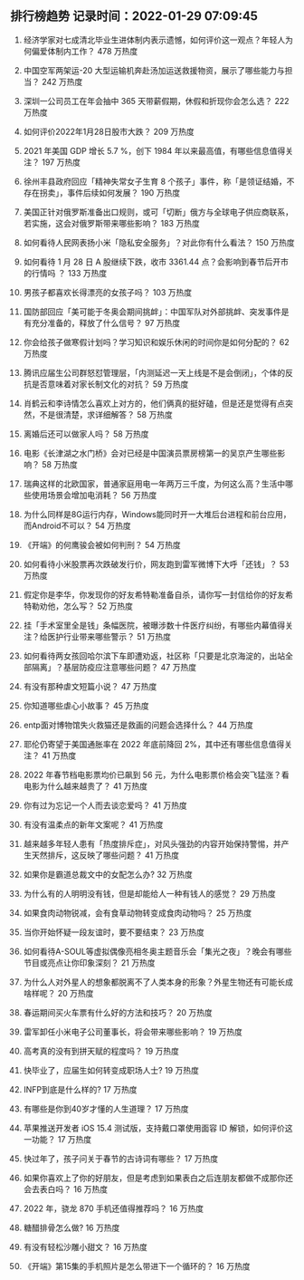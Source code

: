 
## 排行榜趋势 记录时间：2022-01-29 07:09:45
  
  1. 经济学家对七成清北毕业生进体制内表示遗憾，如何评价这一观点？年轻人为何偏爱体制内工作？ 478 万热度
    
  2. 中国空军两架运-20 大型运输机奔赴汤加运送救援物资，展示了哪些能力与担当？ 242 万热度
    
  3. 深圳一公司员工在年会抽中 365 天带薪假期，休假和折现你会怎么选？ 222 万热度
    
  4. 如何评价2022年1月28日股市大跌？ 209 万热度
    
  5. 2021 年美国 GDP 增长 5.7 %，创下 1984 年以来最高值，有哪些信息值得关注？ 197 万热度
    
  6. 徐州丰县政府回应「精神失常女子生育 8 个孩子」事件，称「是领证结婚，不存在拐卖」，事件后续如何发展？ 190 万热度
    
  7. 美国正针对俄罗斯准备出口规则，或可「切断」俄方与全球电子供应商联系，若实施，这会对俄罗斯带来哪些影响？ 183 万热度
    
  8. 如何看待人民网表扬小米「隐私安全服务」？对此你有什么看法？ 150 万热度
    
  9. 如何看待 1 月 28 日 A 股继续下跌，收市 3361.44 点？会影响到春节后开市的行情吗 ？ 133 万热度
    
  10. 男孩子都喜欢长得漂亮的女孩子吗？ 103 万热度
    
  11. 国防部回应「美可能于冬奥会期间挑衅」：中国军队对外部挑衅、突发事件是有充分准备的，释放了什么信号？ 97 万热度
    
  12. 你会给孩子做寒假计划吗？学习知识和娱乐休闲的时间你是如何分配的？ 62 万热度
    
  13. 腾讯应届生公司群怒怼管理层，「内测延迟一天上线是不是会倒闭」，个体的反抗是否意味着对家长制文化的对抗？ 59 万热度
    
  14. 肖鹤云和李诗情怎么喜欢上对方的，他们俩真的挺好磕，但是还是觉得有点突然，不是很清楚，求详细解答？ 58 万热度
    
  15. 离婚后还可以做家人吗？ 58 万热度
    
  16. 电影《长津湖之水门桥》会对已经是中国演员票房榜第一的吴京产生哪些影响？ 58 万热度
    
  17. 瑞典这样的北欧国家，普通家庭用电一年两万三千度，为何这么高？生活中哪些使用场景会增加电消耗？ 56 万热度
    
  18. 为什么同样是8G运行内存，Windows能同时开一大堆后台进程和前台应用，而Android不可以？ 54 万热度
    
  19. 《开端》的何鹰骏会被如何判刑？ 54 万热度
    
  20. 如何看待小米股票再次跌破发行价，网友跑到雷军微博下大呼「还钱」？ 53 万热度
    
  21. 假定你是李华，你发现你的好友希特勒准备自杀，请你写一封信给你的好友希特勒劝他，怎么写？ 52 万热度
    
  22. 挂「手术室里全是钱」条幅医院，被曝涉数十件医疗纠纷，有哪些内幕值得关注？给医护行业带来哪些警示？ 51 万热度
    
  23. 如何看待两女孩回哈尔滨下车即遭劝返，社区称「只要是北京海淀的，出站全部隔离」？基层防疫应注意哪些问题？ 47 万热度
    
  24. 有没有那种虐文短篇小说？ 47 万热度
    
  25. 你知道哪些虐心小故事？ 45 万热度
    
  26. entp面对博物馆失火救猫还是救画的问题会选择什么？ 44 万热度
    
  27. 耶伦仍寄望于美国通胀率在 2022 年底前降回 2%，其中还有哪些信息值得关注？ 41 万热度
    
  28. 2022 年春节档电影票均价已飙到 56 元，为什么电影票价格会突飞猛涨？看电影为什么越来越贵了？ 41 万热度
    
  29. 你有过为忘记一个人而去谈恋爱吗？ 41 万热度
    
  30. 有没有温柔点的新年文案呢？ 41 万热度
    
  31. 越来越多年轻人患有「热度排斥症」，对风头强劲的内容开始保持警惕，并产生天然排斥，这反映了哪些问题？ 41 万热度
    
  32. 如果你是霸道总裁文中的女配怎么办? 32 万热度
    
  33. 为什么有的人明明没有钱，但是却能给人一种有钱人的感觉？ 29 万热度
    
  34. 如果食肉动物锐减，会有食草动物转变成食肉动物吗？ 25 万热度
    
  35. 当你开始怀疑一段友谊时，要不要结束？ 23 万热度
    
  36. 如何看待A-SOUL等虚拟偶像亮相冬奥主题音乐会「集光之夜」？晚会有哪些节目或亮点让你印象深刻？ 21 万热度
    
  37. 为什么人对外星人的想象都脱离不了人类本身的形象？外星生物还有可能长成啥样呢？ 20 万热度
    
  38. 春运期间买火车票有什么好的方法和技巧？ 20 万热度
    
  39. 雷军卸任小米电子公司董事长，将会带来哪些影响？ 19 万热度
    
  40. 高考真的没有到拼天赋的程度吗？ 19 万热度
    
  41. 快毕业了，应届生如何转变成职场人士? 19 万热度
    
  42. INFP到底是什么样的? 17 万热度
    
  43. 有哪些是你到40岁才懂的人生道理？ 17 万热度
    
  44. 苹果推送开发者 iOS 15.4 测试版，支持戴口罩使用面容 ID 解锁，如何评价这一功能？ 17 万热度
    
  45. 快过年了，孩子问关于春节的古诗词有哪些？ 17 万热度
    
  46. 如果你喜欢上了你的好朋友，但是考虑到如果表白之后连朋友都做不成那你还会去表白吗？ 16 万热度
    
  47. 2022 年，骁龙 870 手机还值得推荐吗？ 16 万热度
    
  48. 糖醋排骨怎么做? 16 万热度
    
  49. 有没有轻松沙雕小甜文？ 16 万热度
    
  50. 《开端》第15集的手机照片是怎么带进下一个循环的？ 16 万热度
    